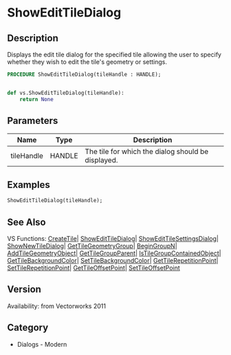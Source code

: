 # ShowEditTileDialog

## Description
Displays the edit tile dialog for the specified tile allowing the user to specify whether they wish to edit the tile's geometry or settings.

```pascal
PROCEDURE ShowEditTileDialog(tileHandle : HANDLE);
```

```python

def vs.ShowEditTileDialog(tileHandle):
    return None
```

## Parameters
|Name|Type|Description|
|---|---|---|
|tileHandle|HANDLE|The tile for which the dialog should be displayed.|

## Examples
```pascal
ShowEditTileDialog(tileHandle);
```

## See Also
VS Functions:
[CreateTile](CreateTile.md)| [ShowEditTileDialog](ShowEditTileDialog.md)| [ShowEditTileSettingsDialog](ShowEditTileSettingsDialog.md)| [ShowNewTileDialog](ShowNewTileDialog.md)| [GetTileGeometryGroup](GetTileGeometryGroup.md)| [BeginGroupN](BeginGroupN.md)| [AddTileGeometryObject](AddTileGeometryObject.md)| [GetTileGroupParent](GetTileGroupParent.md)| [IsTileGroupContainedObject](IsTileGroupContainedObject.md)| [GetTileBackgroundColor](GetTileBackgroundColor.md)| [SetTileBackgroundColor](SetTileBackgroundColor.md)| [GetTileRepetitionPoint](GetTileRepetitionPoint.md)| [SetTileRepetitionPoint](SetTileRepetitionPoint.md)| [GetTileOffsetPoint](GetTileOffsetPoint.md)| [SetTileOffsetPoint](SetTileOffsetPoint.md)

## Version
Availability: from Vectorworks 2011
## Category
* Dialogs - Modern

